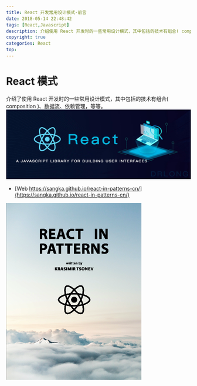 ```yaml
---
title: React 开发常用设计模式-前言
date: 2018-05-14 22:48:42
tags: [React,Javascript]
description: 介绍使用 React 开发时的一些常用设计模式，其中包括的技术有组合( composition )、数据流、依赖管理，等等。
copyright: true
categories: React
top:
---
```

# React 模式
介绍了使用 React 开发时的一些常用设计模式，其中包括的技术有组合( composition )、数据流、依赖管理，等等。
![React](https://raw.githubusercontent.com/Duanruilong/phone_drl/master/image/blog/react_d.png)

<!--more-->
* [Web https://sangka.github.io/react-in-patterns-cn/](https://sangka.github.io/react-in-patterns-cn/)

<!-- * [GitHub https://github.com/SangKa/react-in-patterns-cn](GitHub (https://github.com/SangKa/react-in-patterns-cn) -->

![设计模式](https://raw.githubusercontent.com/Duanruilong/phone_drl/master/image/react_type/cover1.png)